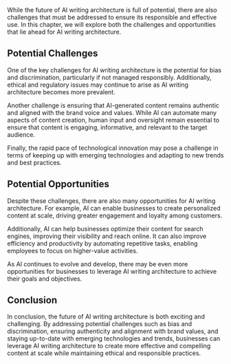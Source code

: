 
While the future of AI writing architecture is full of potential, there are also challenges that must be addressed to ensure its responsible and effective use. In this chapter, we will explore both the challenges and opportunities that lie ahead for AI writing architecture.

Potential Challenges
--------------------

One of the key challenges for AI writing architecture is the potential for bias and discrimination, particularly if not managed responsibly. Additionally, ethical and regulatory issues may continue to arise as AI writing architecture becomes more prevalent.

Another challenge is ensuring that AI-generated content remains authentic and aligned with the brand voice and values. While AI can automate many aspects of content creation, human input and oversight remain essential to ensure that content is engaging, informative, and relevant to the target audience.

Finally, the rapid pace of technological innovation may pose a challenge in terms of keeping up with emerging technologies and adapting to new trends and best practices.

Potential Opportunities
-----------------------

Despite these challenges, there are also many opportunities for AI writing architecture. For example, AI can enable businesses to create personalized content at scale, driving greater engagement and loyalty among customers.

Additionally, AI can help businesses optimize their content for search engines, improving their visibility and reach online. It can also improve efficiency and productivity by automating repetitive tasks, enabling employees to focus on higher-value activities.

As AI continues to evolve and develop, there may be even more opportunities for businesses to leverage AI writing architecture to achieve their goals and objectives.

Conclusion
----------

In conclusion, the future of AI writing architecture is both exciting and challenging. By addressing potential challenges such as bias and discrimination, ensuring authenticity and alignment with brand values, and staying up-to-date with emerging technologies and trends, businesses can leverage AI writing architecture to create more effective and compelling content at scale while maintaining ethical and responsible practices.
